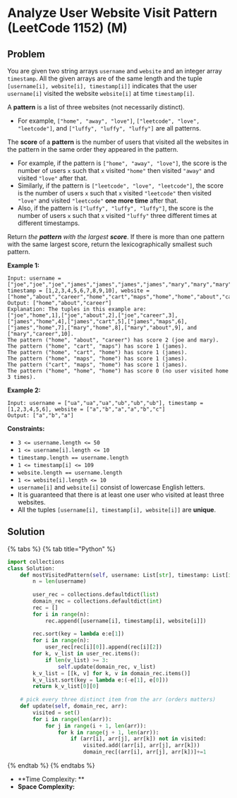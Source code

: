 # Analyze User Website Visit Pattern (LeetCode 1152) (M)

## Problem



You are given two string arrays `username` and `website` and an integer array `timestamp`. All the given arrays are of the same length and the tuple `[username[i], website[i], timestamp[i]]` indicates that the user `username[i]` visited the website `website[i]` at time `timestamp[i]`.

A **pattern** is a list of three websites (not necessarily distinct).

* For example, `["home", "away", "love"]`, `["leetcode", "love", "leetcode"]`, and `["luffy", "luffy", "luffy"]` are all patterns.

The **score** of a **pattern** is the number of users that visited all the websites in the pattern in the same order they appeared in the pattern.

* For example, if the pattern is `["home", "away", "love"]`, the score is the number of users `x` such that `x` visited `"home"` then visited `"away"` and visited `"love"` after that.
* Similarly, if the pattern is `["leetcode", "love", "leetcode"]`, the score is the number of users `x` such that `x` visited `"leetcode"` then visited `"love"` and visited `"leetcode"` **one more time** after that.
* Also, if the pattern is `["luffy", "luffy", "luffy"]`, the score is the number of users `x` such that `x` visited `"luffy"` three different times at different timestamps.

Return _the **pattern** with the largest **score**_. If there is more than one pattern with the same largest score, return the lexicographically smallest such pattern.

**Example 1:**

```
Input: username = ["joe","joe","joe","james","james","james","james","mary","mary","mary"], timestamp = [1,2,3,4,5,6,7,8,9,10], website = ["home","about","career","home","cart","maps","home","home","about","career"]
Output: ["home","about","career"]
Explanation: The tuples in this example are:
["joe","home",1],["joe","about",2],["joe","career",3],["james","home",4],["james","cart",5],["james","maps",6],["james","home",7],["mary","home",8],["mary","about",9], and ["mary","career",10].
The pattern ("home", "about", "career") has score 2 (joe and mary).
The pattern ("home", "cart", "maps") has score 1 (james).
The pattern ("home", "cart", "home") has score 1 (james).
The pattern ("home", "maps", "home") has score 1 (james).
The pattern ("cart", "maps", "home") has score 1 (james).
The pattern ("home", "home", "home") has score 0 (no user visited home 3 times).
```

**Example 2:**

```
Input: username = ["ua","ua","ua","ub","ub","ub"], timestamp = [1,2,3,4,5,6], website = ["a","b","a","a","b","c"]
Output: ["a","b","a"]
```

**Constraints:**

* `3 <= username.length <= 50`
* `1 <= username[i].length <= 10`
* `timestamp.length == username.length`
* `1 <= timestamp[i] <= 109`
* `website.length == username.length`
* `1 <= website[i].length <= 10`
* `username[i]` and `website[i]` consist of lowercase English letters.
* It is guaranteed that there is at least one user who visited at least three websites.
* All the tuples `[username[i], timestamp[i], website[i]]` are **unique**.

## Solution

{% tabs %}
{% tab title="Python" %}
```python
import collections
class Solution:
    def mostVisitedPattern(self, username: List[str], timestamp: List[int], website: List[str]) -> List[str]:
        n = len(username)
        
        user_rec = collections.defaultdict(list)
        domain_rec = collections.defaultdict(int)
        rec = []
        for i in range(n):
            rec.append([username[i], timestamp[i], website[i]])
        
        rec.sort(key = lambda e:e[1])
        for i in range(n):
            user_rec[rec[i][0]].append(rec[i][2])
        for k, v_list in user_rec.items():
            if len(v_list) >= 3:
                self.update(domain_rec, v_list)
        k_v_list = [[k, v] for k, v in domain_rec.items()]
        k_v_list.sort(key = lambda e:(-e[1], e[0]))
        return k_v_list[0][0]
    
    # pick every three distinct item from the arr (orders matters)
    def update(self, domain_rec, arr):
        visited = set()
        for i in range(len(arr)):
            for j in range(i + 1, len(arr)):
                for k in range(j + 1, len(arr)):
                    if (arr[i], arr[j], arr[k]) not in visited:
                        visited.add((arr[i], arr[j], arr[k]))
                        domain_rec[(arr[i], arr[j], arr[k])]+=1
```
{% endtab %}
{% endtabs %}

* **Time Complexity: **
* **Space Complexity:**
